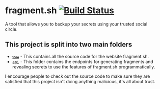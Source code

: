 # fragment.sh [![Build Status](https://travis-ci.org/samjbmason/fragment.sh.svg?branch=master)](https://travis-ci.org/samjbmason/fragment.sh)

A tool that allows you to backup your secrets using your trusted social circle.

## This project is split into two main folders

- [`www`](https://github.com/samjbmason/fragment.sh/tree/master/www) - This contains all the source code for the website fragment.sh.
- [`api`](https://github.com/samjbmason/fragment.sh/tree/master/api) - This folder contains the endpoints for generating fragments and revealing secrets to use the features of fragment.sh programmatically.

I encourage people to check out the source code to make sure they are satisfied that this project isn't doing anything malicious, it's all about trust.

